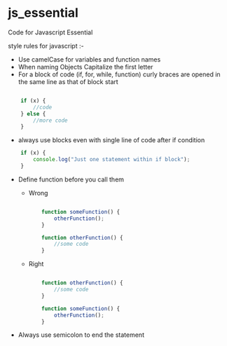 # js_essential
Code for Javascript Essential

style rules for javascript :-

* Use camelCase for variables and function names
* When naming Objects Capitalize the first letter
* For a block of code (if, for, while, function) curly braces are opened in the same line as that of block start
```javascript

    if (x) { 
        //code
    } else {    
        //more code
    }
```
* always use blocks even with single line of code after if condition 
```javascript
    if (x) {
        console.log("Just one statement within if block");
    }
```
* Define function before you call them
    * Wrong
        ```javascript

            function someFunction() {
                otherFunction();
            }

            function otherFunction() {
                //some code
            }
        ```

    * Right
    
        ```javascript

            function otherFunction() {
                //some code
            }

            function someFunction() {
                otherFunction();
            }
        ```
* Always use semicolon to end the statement

